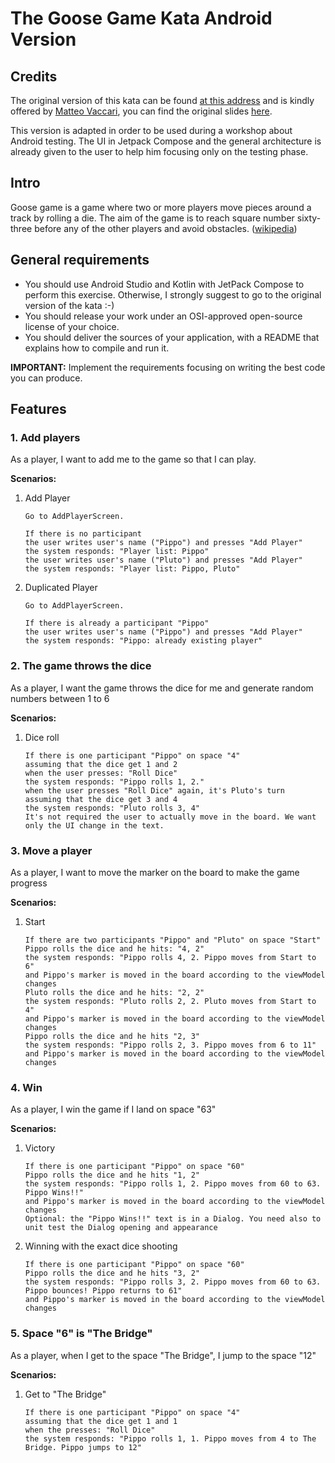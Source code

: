 # The Goose Game Kata Android Version

## Credits

The original version of this kata can be found [at this address](https://github.com/xpeppers/goose-game-kata) and is kindly offered
by [Matteo Vaccari](https://github.com/xpmatteo), you can find the original
slides [here](https://www.slideshare.net/pierodibello/il-dilettevole-giuoco-delloca-coding-dojo).

This version is adapted in order to be used during a workshop about Android testing. The UI in Jetpack Compose and the general architecture is already given to
the user to help him focusing only on the testing phase.

## Intro

Goose game is a game where two or more players move pieces around a track by rolling a die. The aim of the game is to reach square number sixty-three before any
of the other players and avoid obstacles. ([wikipedia](https://en.wikipedia.org/wiki/Game_of_the_Goose))

## General requirements

- You should use Android Studio and Kotlin with JetPack Compose to perform this exercise. Otherwise, I strongly suggest to go to the original version of the
  kata :-)
- You should release your work under an OSI-approved open-source license of your choice.
- You should deliver the sources of your application, with a README that explains how to compile and run it.

**IMPORTANT:** Implement the requirements focusing on writing the best code you can produce.

## Features

### 1. Add players

As a player, I want to add me to the game so that I can play.

**Scenarios:**

1. Add Player
   ```cucumber
   Go to AddPlayerScreen.
   
   If there is no participant
   the user writes user's name ("Pippo") and presses "Add Player"
   the system responds: "Player list: Pippo"
   the user writes user's name ("Pluto") and presses "Add Player"
   the system responds: "Player list: Pippo, Pluto"
   ```

2. Duplicated Player
   ```cucumber
   Go to AddPlayerScreen.
   
   If there is already a participant "Pippo"
   the user writes user's name ("Pippo") and presses "Add Player"
   the system responds: "Pippo: already existing player"
   ```

### 2. The game throws the dice

As a player, I want the game throws the dice for me and generate random numbers between 1 to 6

**Scenarios:**

1. Dice roll
   ```cucumber
   If there is one participant "Pippo" on space "4"
   assuming that the dice get 1 and 2
   when the user presses: "Roll Dice"
   the system responds: "Pippo rolls 1, 2."
   when the user presses "Roll Dice" again, it's Pluto's turn
   assuming that the dice get 3 and 4
   the system responds: "Pluto rolls 3, 4"
   It's not required the user to actually move in the board. We want only the UI change in the text.
   ```

### 3. Move a player

As a player, I want to move the marker on the board to make the game progress

**Scenarios:**

1. Start
   ```cucumber
   If there are two participants "Pippo" and "Pluto" on space "Start"
   Pippo rolls the dice and he hits: "4, 2"
   the system responds: "Pippo rolls 4, 2. Pippo moves from Start to 6"
   and Pippo's marker is moved in the board according to the viewModel changes
   Pluto rolls the dice and he hits: "2, 2"
   the system responds: "Pluto rolls 2, 2. Pluto moves from Start to 4"
   and Pippo's marker is moved in the board according to the viewModel changes
   Pippo rolls the dice and he hits "2, 3"
   the system responds: "Pippo rolls 2, 3. Pippo moves from 6 to 11"
   and Pippo's marker is moved in the board according to the viewModel changes
   ```

### 4. Win

As a player, I win the game if I land on space "63"

**Scenarios:**

1. Victory
   ```cucumber
   If there is one participant "Pippo" on space "60"
   Pippo rolls the dice and he hits "1, 2"
   the system responds: "Pippo rolls 1, 2. Pippo moves from 60 to 63. Pippo Wins!!"
   and Pippo's marker is moved in the board according to the viewModel changes
   Optional: the "Pippo Wins!!" text is in a Dialog. You need also to unit test the Dialog opening and appearance
   ```

2. Winning with the exact dice shooting
   ```cucumber
   If there is one participant "Pippo" on space "60"
   Pippo rolls the dice and he hits "3, 2"
   the system responds: "Pippo rolls 3, 2. Pippo moves from 60 to 63. Pippo bounces! Pippo returns to 61"
   and Pippo's marker is moved in the board according to the viewModel changes
   ```

### 5. Space "6" is "The Bridge"

As a player, when I get to the space "The Bridge", I jump to the space "12"

**Scenarios:**

1. Get to "The Bridge"
   ```cucumber
   If there is one participant "Pippo" on space "4"
   assuming that the dice get 1 and 1
   when the presses: "Roll Dice"
   the system responds: "Pippo rolls 1, 1. Pippo moves from 4 to The Bridge. Pippo jumps to 12"
   ```
